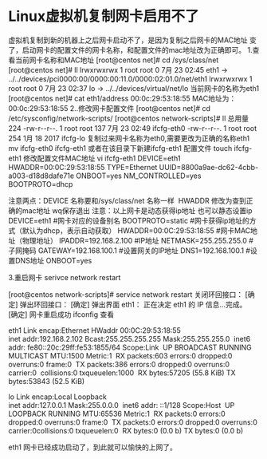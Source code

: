 # Linux虚拟机复制网卡启用不了



虚拟机复制到新的机器上之后网卡启动不了，是因为复制之后网卡的MAC地址 变了，启动网卡的配置文件的网卡名称，和配置文件的mac地址改为正确即可。
1.查看当前网卡名称和MAC地址
[root@centos net]# cd /sys/class/net
[root@centos net]# ll
lrwxrwxrwx 1 root root 0 7月  23 02:45 eth1 -> ../../devices/pci0000:00/0000:00:11.0/0000:02:01.0/net/eth1
lrwxrwxrwx 1 root root 0 7月  23 02:37 lo -> ../../devices/virtual/net/lo
当前网卡的名称为eth1
[root@centos net]# cat eth1/address 
00:0c:29:53:18:55
MAC地址为：00:0c:29:53:18:55
2..修改网卡配置文件
[root@centos net]# cd /etc/sysconfig/network-scripts/
[root@centos network-scripts]# ll
总用量 224
-rw-r--r--. 1 root root   137 7月  23 02:49 ifcfg-eth0
-rw-r--r--. 1 root root   254 1月  18 2017 ifcfg-lo
复制过来网卡名称为eth0,需要更改为正确的名称eth1
mv ifcfg-eth0 ifcfg-eth1
或者在该目录下新建ifcfg-eth1 配置文件
touch ifcfg-eth1
修改配置文件MAC地址
vi ifcfg-eth1
DEVICE=eth1
HWADDR=00:0C:29:53:18:55
TYPE=Ethernet
UUID=8800a9ae-dc62-4cbb-a003-d18d8dafe71e
ONBOOT=yes
NM_CONTROLLED=yes
BOOTPROTO=dhcp

注意两点：DEVICE 名称要和/sys/class/net 名称一样
​                 HWADDR 修改为查到正确的mac地址
wq保存退出
注意：以上网卡是动态获得ip地址
也可以静态设置ip
DEVICE=eth1                 #网卡对应的设备别名
BOOTPROTO=static            #网卡获得ip地址的方式（默认为dhcp，表示自动获取）
HWADDR=00:0C:29:53:18:55    #网卡MAC地址（物理地址）
IPADDR=192.168.2.100        #IP地址
NETMASK=255.255.255.0       #子网掩码 
GATEWAY=192.168.100.1      #设置网关的IP地址
DNS1=192.168.100.1         #设置DNS地址
ONBOOT=yes 

3.重启网卡
serivce network restart

[root@centos network-scripts]# service network restart
关闭环回接口：                                             [确定]
弹出环回接口：                                             [确定]
弹出界面 eth1： 
正在决定 eth1 的 IP 信息...完成。
​                                                           [确定]
网卡重启成功
ifconfig 查看

eth1      Link encap:Ethernet  HWaddr 00:0C:29:53:18:55  
​          inet addr:192.168.2.102  Bcast:255.255.255.255  Mask:255.255.255.0
​          inet6 addr: fe80::20c:29ff:fe53:1855/64 Scope:Link
​          UP BROADCAST RUNNING MULTICAST  MTU:1500  Metric:1
​          RX packets:603 errors:0 dropped:0 overruns:0 frame:0
​          TX packets:386 errors:0 dropped:0 overruns:0 carrier:0
​          collisions:0 txqueuelen:1000 
​          RX bytes:57205 (55.8 KiB)  TX bytes:53843 (52.5 KiB)

lo        Link encap:Local Loopback  
​          inet addr:127.0.0.1  Mask:255.0.0.0
​          inet6 addr: ::1/128 Scope:Host
​          UP LOOPBACK RUNNING  MTU:65536  Metric:1
​          RX packets:0 errors:0 dropped:0 overruns:0 frame:0
​          TX packets:0 errors:0 dropped:0 overruns:0 carrier:0
​          collisions:0 txqueuelen:0 
​          RX bytes:0 (0.0 b)  TX bytes:0 (0.0 b)


eth1 网卡已经成功启动了，到此就可以愉快的上网了。
